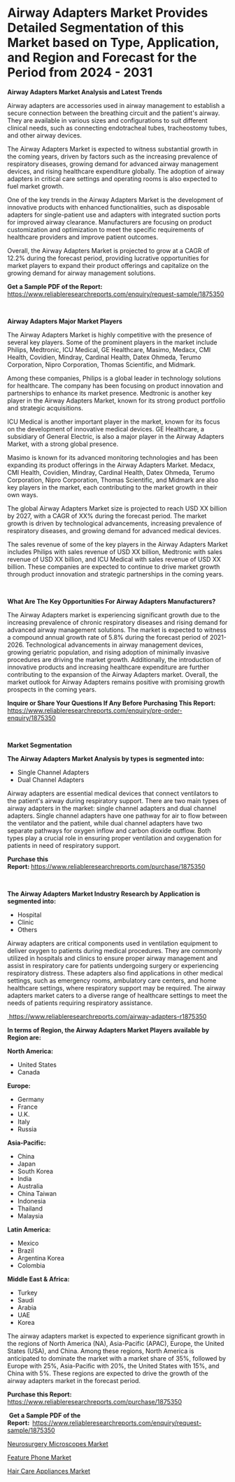 <p><h1>Airway Adapters Market Provides Detailed Segmentation of this Market based on Type, Application, and Region and Forecast for the Period from 2024 - 2031</h1></p><p><strong>Airway Adapters Market Analysis and Latest Trends</strong></p>
<p><p>Airway adapters are accessories used in airway management to establish a secure connection between the breathing circuit and the patient's airway. They are available in various sizes and configurations to suit different clinical needs, such as connecting endotracheal tubes, tracheostomy tubes, and other airway devices.</p><p>The Airway Adapters Market is expected to witness substantial growth in the coming years, driven by factors such as the increasing prevalence of respiratory diseases, growing demand for advanced airway management devices, and rising healthcare expenditure globally. The adoption of airway adapters in critical care settings and operating rooms is also expected to fuel market growth.</p><p>One of the key trends in the Airway Adapters Market is the development of innovative products with enhanced functionalities, such as disposable adapters for single-patient use and adapters with integrated suction ports for improved airway clearance. Manufacturers are focusing on product customization and optimization to meet the specific requirements of healthcare providers and improve patient outcomes.</p><p>Overall, the Airway Adapters Market is projected to grow at a CAGR of 12.2% during the forecast period, providing lucrative opportunities for market players to expand their product offerings and capitalize on the growing demand for airway management solutions.</p></p>
<p><strong>Get a Sample PDF of the Report:&nbsp;</strong> <a href="https://www.reliableresearchreports.com/enquiry/request-sample/1875350">https://www.reliableresearchreports.com/enquiry/request-sample/1875350</a></p>
<p>&nbsp;</p>
<p><strong>Airway Adapters Major Market Players</strong></p>
<p><p>The Airway Adapters Market is highly competitive with the presence of several key players. Some of the prominent players in the market include Philips, Medtronic, ICU Medical, GE Healthcare, Masimo, Medacx, CMI Health, Covidien, Mindray, Cardinal Health, Datex Ohmeda, Terumo Corporation, Nipro Corporation, Thomas Scientific, and Midmark.</p><p>Among these companies, Philips is a global leader in technology solutions for healthcare. The company has been focusing on product innovation and partnerships to enhance its market presence. Medtronic is another key player in the Airway Adapters Market, known for its strong product portfolio and strategic acquisitions.</p><p>ICU Medical is another important player in the market, known for its focus on the development of innovative medical devices. GE Healthcare, a subsidiary of General Electric, is also a major player in the Airway Adapters Market, with a strong global presence.</p><p>Masimo is known for its advanced monitoring technologies and has been expanding its product offerings in the Airway Adapters Market. Medacx, CMI Health, Covidien, Mindray, Cardinal Health, Datex Ohmeda, Terumo Corporation, Nipro Corporation, Thomas Scientific, and Midmark are also key players in the market, each contributing to the market growth in their own ways.</p><p>The global Airway Adapters Market size is projected to reach USD XX billion by 2027, with a CAGR of XX% during the forecast period. The market growth is driven by technological advancements, increasing prevalence of respiratory diseases, and growing demand for advanced medical devices.</p><p>The sales revenue of some of the key players in the Airway Adapters Market includes Philips with sales revenue of USD XX billion, Medtronic with sales revenue of USD XX billion, and ICU Medical with sales revenue of USD XX billion. These companies are expected to continue to drive market growth through product innovation and strategic partnerships in the coming years.</p></p>
<p>&nbsp;</p>
<p><strong>What Are The Key Opportunities For Airway Adapters Manufacturers?</strong></p>
<p><p>The Airway Adapters market is experiencing significant growth due to the increasing prevalence of chronic respiratory diseases and rising demand for advanced airway management solutions. The market is expected to witness a compound annual growth rate of 5.8% during the forecast period of 2021-2026. Technological advancements in airway management devices, growing geriatric population, and rising adoption of minimally invasive procedures are driving the market growth. Additionally, the introduction of innovative products and increasing healthcare expenditure are further contributing to the expansion of the Airway Adapters market. Overall, the market outlook for Airway Adapters remains positive with promising growth prospects in the coming years.</p></p>
<p><strong>Inquire or Share Your Questions If Any Before Purchasing This Report:</strong> <a href="https://www.reliableresearchreports.com/enquiry/pre-order-enquiry/1875350">https://www.reliableresearchreports.com/enquiry/pre-order-enquiry/1875350</a></p>
<p>&nbsp;</p>
<p><strong>Market Segmentation</strong></p>
<p><strong>The Airway Adapters Market Analysis by types is segmented into:</strong></p>
<p><ul><li>Single Channel Adapters</li><li>Dual Channel Adapters</li></ul></p>
<p><p>Airway adapters are essential medical devices that connect ventilators to the patient's airway during respiratory support. There are two main types of airway adapters in the market: single channel adapters and dual channel adapters. Single channel adapters have one pathway for air to flow between the ventilator and the patient, while dual channel adapters have two separate pathways for oxygen inflow and carbon dioxide outflow. Both types play a crucial role in ensuring proper ventilation and oxygenation for patients in need of respiratory support.</p></p>
<p><strong>Purchase this Report:&nbsp;</strong><a href="https://www.reliableresearchreports.com/purchase/1875350">https://www.reliableresearchreports.com/purchase/1875350</a></p>
<p>&nbsp;</p>
<p><strong>The Airway Adapters Market Industry Research by Application is segmented into:</strong></p>
<p><ul><li>Hospital</li><li>Clinic</li><li>Others</li></ul></p>
<p><p>Airway adapters are critical components used in ventilation equipment to deliver oxygen to patients during medical procedures. They are commonly utilized in hospitals and clinics to ensure proper airway management and assist in respiratory care for patients undergoing surgery or experiencing respiratory distress. These adapters also find applications in other medical settings, such as emergency rooms, ambulatory care centers, and home healthcare settings, where respiratory support may be required. The airway adapters market caters to a diverse range of healthcare settings to meet the needs of patients requiring respiratory assistance.</p></p>
<p><a href="https://www.reliableresearchreports.com/airway-adapters-r1875350">&nbsp;https://www.reliableresearchreports.com/airway-adapters-r1875350</a></p>
<p><strong>In terms of Region, the Airway Adapters Market Players available by Region are:</strong></p>
<p>
    <p> <strong> North America: </strong>
        <ul>
            <li>United States</li>
            <li>Canada</li>
        </ul>
        </p> 
    <p> <strong> Europe: </strong>
        <ul>
            <li>Germany</li>
            <li>France</li>
            <li>U.K.</li>
            <li>Italy</li>
            <li>Russia</li>
        </ul>
        </p> 
    <p> <strong> Asia-Pacific: </strong>
        <ul>
            <li>China</li>
            <li>Japan</li>
            <li>South Korea</li>
            <li>India</li>
            <li>Australia</li>
            <li>China Taiwan</li>
            <li>Indonesia</li>
            <li>Thailand</li>
            <li>Malaysia</li>
        </ul>
        </p> 
    <p> <strong> Latin America: </strong>
        <ul>
            <li>Mexico</li>
            <li>Brazil</li>
            <li>Argentina Korea</li>
            <li>Colombia</li>
        </ul>
        </p> 
    <p> <strong> Middle East & Africa: </strong>
        <ul>
            <li>Turkey</li>
            <li>Saudi</li>
            <li>Arabia</li>
            <li>UAE</li>
            <li>Korea</li>
        </ul>
    </p>
    </p>
<p><p>The airway adapters market is expected to experience significant growth in the regions of North America (NA), Asia-Pacific (APAC), Europe, the United States (USA), and China. Among these regions, North America is anticipated to dominate the market with a market share of 35%, followed by Europe with 25%, Asia-Pacific with 20%, the United States with 15%, and China with 5%. These regions are expected to drive the growth of the airway adapters market in the forecast period.</p></p>
<p><strong>Purchase this Report: </strong><a href="https://www.reliableresearchreports.com/purchase/1875350">https://www.reliableresearchreports.com/purchase/1875350</a></p>
<p>&nbsp;<strong>Get a Sample PDF of the Report:&nbsp;&nbsp;</strong><a href="https://www.reliableresearchreports.com/enquiry/request-sample/1875350">https://www.reliableresearchreports.com/enquiry/request-sample/1875350</a></p>
<p><strong></strong></p>
<p><p><a href="https://www.linkedin.com/pulse/analyzing-neurosurgery-microscopes-market-global-industry-4uk3e?trackingId=1hs9s%2B24%2BFte8b7tsoLdLA%3D%3D">Neurosurgery Microscopes Market</a></p><p><a href="https://www.linkedin.com/pulse/feature-phone-market-research-report-its-history-forecast-2024-ei80e?trackingId=TLarvOhOT6XVZw6LONjlEQ%3D%3D">Feature Phone Market</a></p><p><a href="https://www.linkedin.com/pulse/hair-care-appliances-market-insights-cagr-trends-growth-strategies-tl04e?trackingId=EgDSzWkeNFy7oLIoxxTR0A%3D%3D">Hair Care Appliances Market</a></p></p>